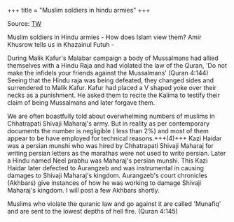 +++
title = "Muslim soldiers in hindu armies"
+++

Source: [TW](https://threadreaderapp.com/thread/1528911219163209729.html)


Muslim soldiers in Hindu armies - How does Islam view them? Amir Khusrow tells us in Khazainul Futuh -

During Malik Kafur's Malabar campaign a body of Mussalmans had allied themselves with a Hindu Raja and had violated the law of the Quran, 'Do not make the infidels your friends against the Mussalmans' (Quran 4:144) Seeing that the Hindu raja was being defeated, they changed sides and surrendered to Malik Kafur. Kafur had placed a V shaped yoke over their necks as a punishment. He asked them to recite the Kalima to testify their claim of being Mussalmans and later forgave them.

We are often boastfully told about overwhelming numbers of muslims in Chhatrapati Shivaji Maharaj's army. But in reality as per contemporary documents the number is negligible ( less than 2%) and most of them appear to be have employed for technical reasons.+++(4)+++ Kazi Haidar was a persian munshi who was hired by Chhatrapati Shivaji Maharaj for writing persian letters as the marathas were not used to write persian. Later a Hindu named Neel prabhu was Maharaj's persian munshi. This Kazi Haidar later defected to Aurangzeb and was instrumental in causing damages to Shivaji Maharaj's kingdom. Aurangzeb's court chronicles (Akhbars) give instances of how he was working to damage Shivaji Maharaj's kingdom. I will post a few Akhbars shortly.

Muslims who violate the quranic law and go against it are called 'Munafiq' and are sent to the lowest depths of hell fire. (Quran 4:145)